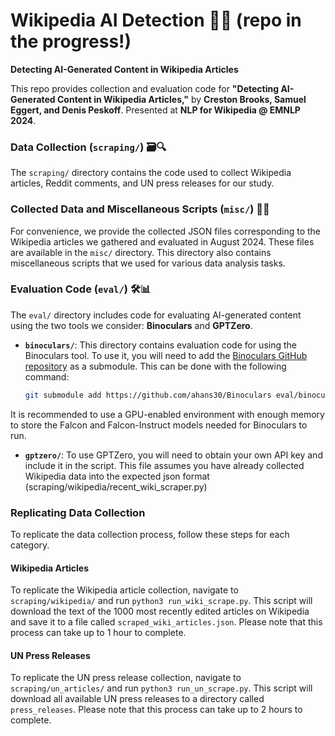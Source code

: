 # Wikipedia AI Detection 📄🤖 (repo in the progress!)

**Detecting AI-Generated Content in Wikipedia Articles**

This repo provides collection and evaluation code for **"Detecting AI-Generated Content in Wikipedia Articles,"** by **Creston Brooks, Samuel Eggert, and Denis Peskoff**. Presented at **NLP for Wikipedia @ EMNLP 2024**.

### Data Collection (`scraping/`) 🗃️🔍

The `scraping/` directory contains the code used to collect Wikipedia articles, Reddit comments, and UN press releases for our study.

### Collected Data and Miscellaneous Scripts (`misc/`) 📂✨

For convenience, we provide the collected JSON files corresponding to the Wikipedia articles we gathered and evaluated in August 2024. These files are available in the `misc/` directory. This directory also contains miscellaneous scripts that we used for various data analysis tasks.

### Evaluation Code (`eval/`) 🛠️📊

The `eval/` directory includes code for evaluating AI-generated content using the two tools we consider: **Binoculars** and **GPTZero**.

- **`binoculars/`**: This directory contains evaluation code for using the Binoculars tool. To use it, you will need to add the [Binoculars GitHub repository](https://github.com/ahans30/Binoculars) as a submodule. This can be done with the following command:

  ```bash
  git submodule add https://github.com/ahans30/Binoculars eval/binoculars

 It is recommended to use a GPU-enabled environment with enough memory to store the Falcon and Falcon-Instruct models needed for Binoculars to run.

- **`gptzero/`**: To use GPTZero, you will need to obtain your own API key and include it in the script. This file assumes you have already collected Wikipedia data into the expected json format (scraping/wikipedia/recent_wiki_scraper.py)

### Replicating Data Collection

To replicate the data collection process, follow these steps for each category.

#### Wikipedia Articles

To replicate the Wikipedia article collection, navigate to `scraping/wikipedia/` and run `python3 run_wiki_scrape.py`. This script will download the text of the 1000 most recently edited articles on Wikipedia and save it to a file called `scraped_wiki_articles.json`. Please note that this process can take up to 1 hour to complete.

#### UN Press Releases

To replicate the UN press release collection, navigate to `scraping/un_articles/` and run `python3 run_un_scrape.py`. This script will download all available UN press releases to a directory called `press_releases`. Please note that this process can take up to 2 hours to complete.
